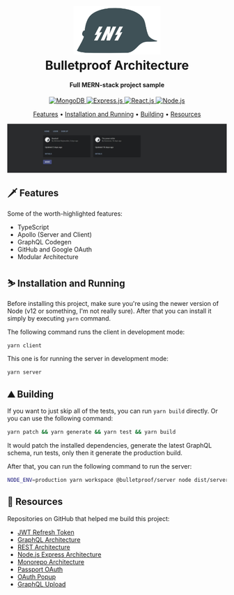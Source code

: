 <h1 align="center">
	<a href="https://github.com/SnekNOTSnake">
		<img src="./assets/SNS.png" alt="Markdownify" width="200">
	</a>
	<br>
  	Bulletproof Architecture
  </br>
</h1>

<h4 align="center">Full MERN-stack project sample</h4>

<p align="center">
  <a href="https://mongodb.com/">
    <img src="https://img.shields.io/badge/Database-MongoDB-informational?style=flat&logo=mongodb&logoColor=white&color=3282b8" alt="MongoDB">
  </a>
  <a href="https://expressjs.com/">
  <img src="https://img.shields.io/badge/Framework-Express-informational?style=flat&logo=express&logoColor=white&color=3282b8" alt="Express.js">
 </a>
  <a href="https://reactjs.org/">
    <img src="https://img.shields.io/badge/Library-React-informational?style=flat&logo=react&logoColor=white&color=3282b8" alt="React.js">
  </a>
  <a href="https://nodejs.org/">
    <img src="https://img.shields.io/badge/Runtime-NodeJS-informational?style=flat&logo=node-dot-js&logoColor=white&color=3282b8" alt="Node.js">
  </a>
</p>

<p align="center">
  <a href="#features">Features</a> •
  <a href="#installation-and-running">Installation and Running</a> •
  <a href="#building">Building</a> •
  <a href="#resources">Resources</a>
</p>

![home-screenshot](./assets/screenshot-1.jpg)

## 🗡️ Features

Some of the worth-highlighted features:

- TypeScript
- Apollo (Server and Client)
- GraphQL Codegen
- GitHub and Google OAuth
- Modular Architecture

## ⛷️ Installation and Running

Before installing this project, make sure you're using the newer version of Node (v12 or something, I'm not really sure). After that you can install it simply by executing `yarn` command.

The following command runs the client in development mode:

```bash
yarn client
```

This one is for running the server in development mode:

```bash
yarn server
```

## ⛰️ Building

If you want to just skip all of the tests, you can run `yarn build` directly. Or you can use the following command:

```bash
yarn patch && yarn generate && yarn test && yarn build
```

It would patch the installed dependencies, generate the latest GraphQL schema, run tests, only then it generate the production build.

After that, you can run the following command to run the server:

```bash
NODE_ENV=production yarn workspace @bulletproof/server node dist/server.js
```

## 📜️ Resources

Repositories on GitHub that helped me build this project:

- [JWT Refresh Token](https://github.com/Console45/jwt-refresh-token-implementation)
- [GraphQL Architecture](https://github.com/tonyfromundefined/boiler)
- [REST Architecture](https://github.com/SnekNOTSnake/Natours)
- [Node.js Express Architecture](https://github.com/santiq/bulletproof-nodejs/)
- [Monorepo Architecture](https://github.com/wixplosives/sample-monorepo)
- [Passport OAuth](https://github.com/mohamedsamara/mern-ecommerce)
- [OAuth Popup](https://dev.to/dinkydani21how-we-use-a-popup-for-google-and-outlook-oauth-oci)
- [GraphQL Upload](https://github.com/jaydenseric/apollo-upload-examples)

